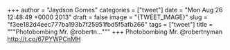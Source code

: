 
+++
author = "Jaydson Gomes"
categories = ["tweet"]
date = "Mon Aug 26 12:48:49 +0000 2013"
draft = false
image = "{TWEET_IMAGE}"
slug = "f3ee182d4eec777ba193b7f25951fbd5f5afb266"
tags = ["tweet"]
title = """Photobombing Mr. @robertn..."""
+++
Photobombing Mr. @robertnyman http://t.co/67PYWPCnMH
